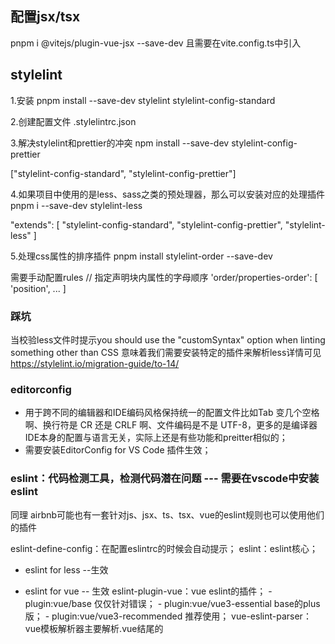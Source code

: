 <!--
 * @Author: lzy-Jerry
 * @Date: 2023-03-20 22:12:44
 * @LastEditors: lzy-Jerry
 * @LastEditTime: 2023-03-22 22:30:32
 * @Description: 
-->
## 配置jsx/tsx
pnpm i @vitejs/plugin-vue-jsx --save-dev 且需要在vite.config.ts中引入

## stylelint
1.安装
pnpm install --save-dev stylelint stylelint-config-standard

2.创建配置文件
.stylelintrc.json

3.解决stylelint和prettier的冲突
npm install --save-dev stylelint-config-prettier

["stylelint-config-standard", "stylelint-config-prettier"]

4.如果项目中使用的是less、sass之类的预处理器，那么可以安装对应的处理插件
pnpm i --save-dev stylelint-less

"extends": [
    "stylelint-config-standard",
    "stylelint-config-prettier",
    "stylelint-less"
]

5.处理css属性的排序插件
pnpm install stylelint-order --save-dev

需要手动配置rules // 指定声明块内属性的字母顺序
    'order/properties-order': [
        'position',
        ...
    ]

### 踩坑
当校验less文件时提示you should use the "customSyntax" option when linting something other than CSS
意味着我们需要安装特定的插件来解析less详情可见
https://stylelint.io/migration-guide/to-14/



### editorconfig 
 - 用于跨不同的编辑器和IDE编码风格保持统一的配置文件比如Tab 变几个空格啊、换行符是 CR 还是 CRLF 啊、文件编码是不是 UTF-8，更多的是编译器IDE本身的配置与语言无关，实际上还是有些功能和preitter相似的；
 - 需要安装EditorConfig for VS Code 插件生效；


### eslint：代码检测工具，检测代码潜在问题  --- 需要在vscode中安装eslint

同理 airbnb可能也有一套针对js、jsx、ts、tsx、vue的eslint规则也可以使用他们的插件

eslint-define-config：在配置eslintrc的时候会自动提示；
eslint：eslint核心；

- eslint for less --生效


- eslint for vue -- 生效
  eslint-plugin-vue：vue eslint的插件；
      - plugin:vue/base 仅仅针对错误；
      - plugin:vue/vue3-essential base的plus版；
      - plugin:vue/vue3-recommended 推荐使用；
  vue-eslint-parser：vue模板解析器主要解析.vue结尾的<template>内容；

eslint for ts tsx  -- 生效
  @typescript-eslint/parser: ts解析器;
  @typescript-eslint/eslint-plugin: ts eslint插件;

安装vscode eslint插件之后vscode可以读取项目配置eslint文件检测代码；
可以通过在settings中设置在保存编码时修复被检测出不符合规范的代码；
"editor.codeActionsOnSave": { //  启用保存时自动修复
    "source.fixAll.eslint": true
},


eslintrc中的一些字段

plugins
extends：继承其他的一些规则库；
env
global
parser
parserOptions 
  parser
  ecmaVersion
  sourceType
rules: 自定义一些规则生效与否或自定义规则

### prettier 代码格式工具，格式化代码
prettier -- 生效
eslint-config-prettier: 解决与eslint的冲突 （eslint 也有部分代码格式的功能，因此需要解决两者的冲突）
eslint-plugin-prettier：解决与eslint的冲突



### 问题汇总
- 引入path模块时找不到模块“path”或其相应的类型声明
  - 原因： 
  - 解决方法：安装 pnpm install @types/node --save-dev 
